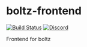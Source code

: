 # boltz-frontend

[![Build Status](https://travis-ci.org/BoltzExchange/boltz-frontend.svg?branch=master)](https://travis-ci.org/BoltzExchange/boltz-frontend)
[![Discord](https://img.shields.io/discord/547454030801272832.svg)](https://discordapp.com/invite/QBvZGcW)

Frontend for boltz

